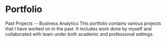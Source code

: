 # Portfolio
Past Projects -- Business Analytics
This portfolio contains various projects that I have worked on in the past.
It includes work done by myself and collaborated with team under both academic and professional settings.
